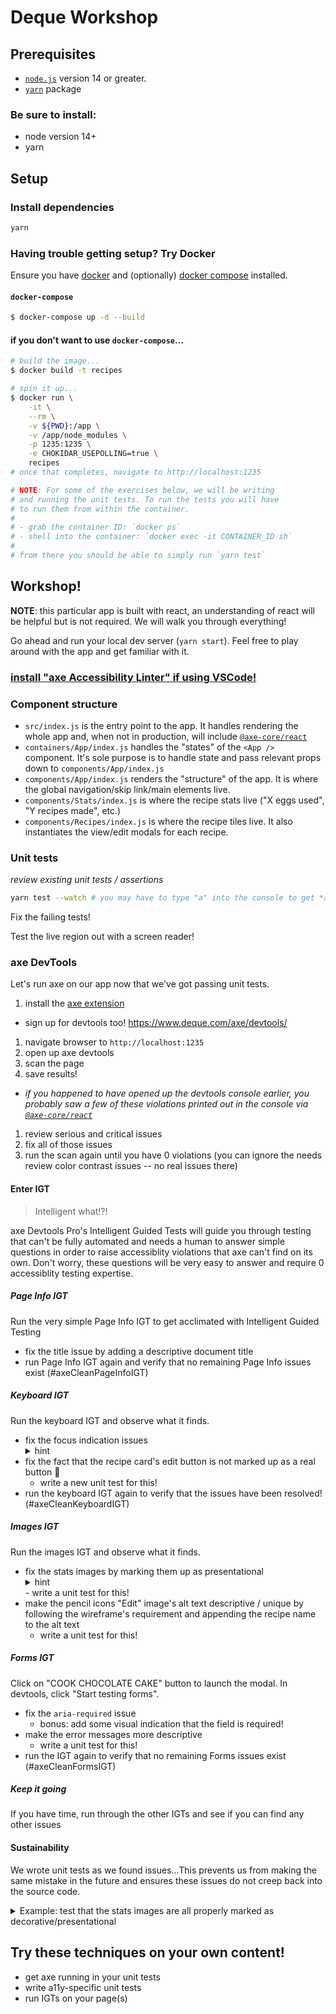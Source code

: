 # Deque Workshop

## Prerequisites

- [`node.js`](https://nodejs.org/en/) version 14 or greater.
- [`yarn`](https://yarnpkg.com/) package

### Be sure to install:

- node version 14+
- yarn

## Setup

### Install dependencies

```sh
yarn
```

### Having trouble getting setup? Try Docker

Ensure you have [docker](https://docs.docker.com/get-docker/) and (optionally) [docker compose](https://docs.docker.com/compose/install/) installed.

#### `docker-compose`

```sh
$ docker-compose up -d --build
```

#### if you don't want to use `docker-compose`...

```sh
# build the image...
$ docker build -t recipes

# spin it up...
$ docker run \
    -it \
    --rm \
    -v ${PWD}:/app \
    -v /app/node_modules \
    -p 1235:1235 \
    -e CHOKIDAR_USEPOLLING=true \
    recipes
# once that completes, navigate to http://localhost:1235

# NOTE: For some of the exercises below, we will be writing
# and running the unit tests. To run the tests you will have
# to run them from within the container.
#
# - grab the container ID: `docker ps`
# - shell into the container: `docker exec -it CONTAINER_ID sh`
#
# from there you should be able to simply run `yarn test`
```

## Workshop!

**NOTE**: this particular app is built with react, an understanding of react will be helpful but is not required. We will walk you through everything!

Go ahead and run your local dev server (`yarn start`). Feel free to play around with the app and get familiar with it.

### [install "axe Accessibility Linter" if using VSCode!](https://marketplace.visualstudio.com/items?itemName=deque-systems.vscode-axe-linter)

### Component structure

- `src/index.js` is the entry point to the app. It handles rendering the whole app and, when not in production, will include [`@axe-core/react`](https://www.npmjs.com/package/@axe-core/react)
- `containers/App/index.js` handles the "states" of the `<App />` component. It's sole purpose is to handle state and pass relevant props down to `components/App/index.js`
- `components/App/index.js` renders the "structure" of the app. It is where the global navigation/skip link/main elements live.
- `components/Stats/index.js` is where the recipe stats live ("X eggs used", "Y recipes made", etc.)
- `components/Recipes/index.js` is where the recipe tiles live. It also instantiates the view/edit modals for each recipe.

### Unit tests

_review existing unit tests / assertions_

```sh
yarn test --watch # you may have to type "a" into the console to get *all* tests to run!
```

Fix the failing tests!

Test the live region out with a screen reader!

### axe DevTools

Let's run axe on our app now that we've got passing unit tests.

1. install the [axe extension](https://chrome.google.com/webstore/detail/axe-devtools-web-accessib/lhdoppojpmngadmnindnejefpokejbdd?hl=en-US)

- sign up for devtools too! https://www.deque.com/axe/devtools/

1. navigate browser to `http://localhost:1235`
1. open up axe devtools
1. scan the page
1. save results!

- _if you happened to have opened up the devtools console earlier, you probably saw a few of these violations printed out in the console via [`@axe-core/react`](https://www.npmjs.com/package/@axe-core/react)_

1. review serious and critical issues
1. fix all of those issues
1. run the scan again until you have 0 violations (you can ignore the needs review color contrast issues -- no real issues there)

#### Enter IGT

> Intelligent what!?!

axe Devtools Pro's Intelligent Guided Tests will guide you through testing that can't be fully automated and needs a human to answer simple questions in order to raise accessiblity violations that axe can't find on its own. Don't worry, these questions will be very easy to answer and require 0 accessiblity testing expertise.

##### Page Info IGT

Run the very simple Page Info IGT to get acclimated with Intelligent Guided Testing

- fix the title issue by adding a descriptive document title
- run Page Info IGT again and verify that no remaining Page Info issues exist (#axeCleanPageInfoIGT)

##### Keyboard IGT

Run the keyboard IGT and observe what it finds.

- fix the focus indication issues
    <details><summary>hint</summary> see `components/Recipes/index.css` (`.Recipes__card-edit:focus` style declaration)</details>
- fix the fact that the recipe card's edit button is not marked up as a real button :facepalm:
  - write a new unit test for this!
- run the keyboard IGT again to verify that the issues have been resolved! (#axeCleanKeyboardIGT)

##### Images IGT

Run the images IGT and observe what it finds.

- fix the stats images by marking them up as presentational
    <details><summary>hint</summary> adding `alt=""` is sufficient (but you _can_ go above and beyond and also set `role=presentation`)</details>
    - write a unit test for this!
- make the pencil icons "Edit" image's alt text descriptive / unique by following the wireframe's requirement and appending the recipe name to the alt text
  - write a unit test for this!

##### Forms IGT

Click on "COOK CHOCOLATE CAKE" button to launch the modal. In devtools, click "Start testing forms".

- fix the `aria-required` issue
  - bonus: add some visual indication that the field is required!
- make the error messages more descriptive
  - write a unit test for this!
- run the IGT again to verify that no remaining Forms issues exist (#axeCleanFormsIGT)

##### Keep it going

If you have time, run through the other IGTs and see if you can find any other issues

#### Sustainability

We wrote unit tests as we found issues...This prevents us from making the same mistake in the future and ensures these issues do not creep back into the source code.

<details>
  <summary>Example: test that the stats images are all properly marked as decorative/presentational</summary>

```js
// components/Stats/index.test.js
test('marks each icon as decorative', () => {
  const stats = shallow(<Stats stats={statsStub} />);

  stats.find('.Stat__value img').forEach(icon => {
    expect(icon.is('[alt=""]')).toBeTruthy();
  });
});
```

</details>

## Try these techniques on your own content!

- get axe running in your unit tests
- write a11y-specific unit tests
- run IGTs on your page(s)

